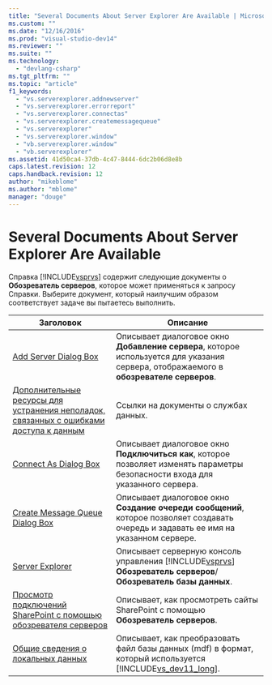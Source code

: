 ```yaml
---
title: "Several Documents About Server Explorer Are Available | Microsoft Docs"
ms.custom: ""
ms.date: "12/16/2016"
ms.prod: "visual-studio-dev14"
ms.reviewer: ""
ms.suite: ""
ms.technology: 
  - "devlang-csharp"
ms.tgt_pltfrm: ""
ms.topic: "article"
f1_keywords: 
  - "vs.serverexplorer.addnewserver"
  - "vs.serverexplorer.errorreport"
  - "vs.serverexplorer.connectas"
  - "vs.serverexplorer.createmessagequeue"
  - "vs.serverexplorer"
  - "vs.serverexplorer.window"
  - "vb.serverexplorer.window"
  - "vb.serverexplorer"
ms.assetid: 41d50ca4-37db-4c47-8444-6dc2b06d8e8b
caps.latest.revision: 12
caps.handback.revision: 12
author: "mikeblome"
ms.author: "mblome"
manager: "douge"
---
```

# Several Documents About Server Explorer Are Available
Справка [!INCLUDE[vsprvs](../code-quality/includes/vsprvs_md.md)] содержит следующие документы о **Обозреватель серверов**, которое может применяться к запросу Справки. Выберите документ, который наилучшим образом соответствует задаче вы пытаетесь выполнить.  
  
|Заголовок|Описание|  
|---------------|--------------|  
|[Add Server Dialog Box](../Topic/Add%20Server%20Dialog%20Box.md)|Описывает диалоговое окно **Добавление сервера**, которое используется для указания сервера, отображаемого в **обозревателе серверов**.|  
|[Дополнительные ресурсы для устранения неполадок, связанных с ошибками доступа к данным](../data-tools/additional-resources-for-troubleshooting-data-access-errors.md)|Ссылки на документы о службах данных.|  
|[Connect As Dialog Box](../Topic/Connect%20As%20Dialog%20Box.md)|Описывает диалоговое окно **Подключиться как**, которое позволяет изменять параметры безопасности входа для указанного сервера.|  
|[Create Message Queue Dialog Box](../Topic/Create%20Message%20Queue%20Dialog%20Box.md)|Описывает диалоговое окно **Создание очереди сообщений**, которое позволяет создавать очередь и задавать ее имя на указанном сервере.|  
|[Server Explorer](../Topic/Server%20Explorer.md)|Описывает серверную консоль управления [!INCLUDE[vsprvs](../code-quality/includes/vsprvs_md.md)] **Обозреватель серверов**\/**Обозреватель базы данных**.|  
|[Просмотр подключений SharePoint с помощью обозревателя серверов](/office-dev/office-dev/browsing-sharepoint-connections-using-server-explorer)|Описывает, как просмотреть сайты SharePoint с помощью **Обозреватель серверов**.|  
|[Общие сведения о локальных данных](../data-tools/local-data-overview.md)|Описывает, как преобразовать файл базы данных \(mdf\) в формат, который используется [!INCLUDE[vs_dev11_long](../data-tools/includes/vs_dev11_long_md.md)].|